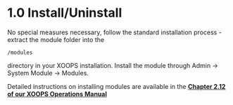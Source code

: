 # 1.0 Install/Uninstall

No special measures necessary, follow the standard installation process - extract the module folder into the 
```
/modules 
```
directory in your XOOPS installation. Install the module through Admin -> System Module -> Modules.

Detailed instructions on installing modules are available in the [**Chapter 2.12 of our XOOPS Operations Manual**](https://www.gitbook.com/book/xoops/xoops-operations-guide/)